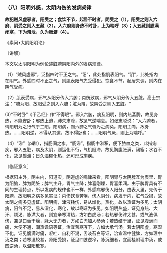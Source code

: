 ### （八）阳明外感，太阴内伤的发病规律

**故犯贼风虚邪者，阳受之；食饮不节，起居不时者，阴受之（1）。阳受之则入六府、阴受之则入五藏（2）。入六府则身热不时卧，上为喘呼（3）；入五藏则䐜满闭塞，下为飧泄，久为肠澼（4）。**

《素问•太阴阳明论》

〔讲解〕

本文以太阴阳明为例论述脏腑阴阳内外的发病规律。

（1）“贼风虚邪”，泛指四时不正之气。“阳”，此处指肌表阳气。“阴”，此处指内在阴气。外感四时不正之气，则肌表阳气先受侵犯。饮食不节，起居失调，则内在阴气受病。

（2）肌表受病，邪气从阳分传入六腑；内伤致病，邪气从阴分传入五脏。高士宗注：“腑为阳，故阳受之则入六腑；脏为阴，故阴受之则入五脏。“

(3)“不时卧”《甲乙经》作“不得眠”。邪入六腑，病及阳明，则内热蒸腾，故见身热，不能安卧；邪热上迫，肺失肃降，故见气逆喘息。如张志聪说：“入六腑者，谓阳明为之行气于三阳。阳明病，则六腑之气皆为之病矣。阳明主肉，故身热。……阳明逆，不得从其道，故不得卧也；……阳明气厥，则上为喘呼。”

（4）“澼”（pì辟），指肠间之水。“肠澼”，指肠中澼积，便下脓血之类，此指痢疾，邪入五脏，病及太阴，则运化不行，气机阻滞，故见胸腹胀满，闭塞；水谷不化，故见飧泄；日久湿郁化热，还可形成痢疾。

〔临证意义〕

根据阳主外，阴主内，阳道实，阴道虚的规律来看，阳明胃与太阴脾互为表里，胃为阳腑，脾为阴脏；脾气主升，胃气主降；脾喜刚燥，胃喜柔润。由于脾胃具有不同的生理特点，所以发病的规律也不一样。外感病邪伤人阳分，由表入里，先传于阳腑，故阳明之病多见实证；内伤饮食劳倦，伤人阴分，病发于内，脏气受损，故太阴之病多见虚证。阳明病，津液耗伤，易从燥化，热化，故以热证为多见；太阴病，阳气不足，易从湿化，寒化，故以寒证为多见。如阳明热盛，证见身热、大汗、烦渴、脉洪大者，则宜辛寒清热，方如白虎汤；若热邪伤津太甚，或气液俱伤，兼见口舌干燥，脉大无力者，方如白虎加人参汤；若热结于里，证见腹满而痛，大便不通，潮热谵语等证，治宜苦寒泻下，方如大承气汤。若太阴阳虚，寒湿不化，证见腹满时痛，呕吐、自利不渴，舌淡苔白等证，治宜温中健脾，方如理中汤之类；若寒湿较甚，肾阳受损，证见四肢逆冷，脉沉细者，宜而桂附理中汤，或四逆汤，以温阳散寒。
